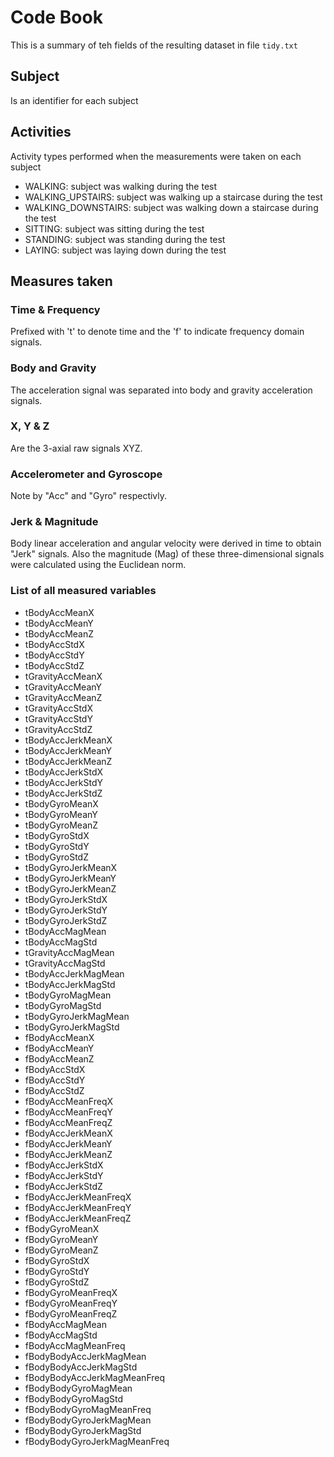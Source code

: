 # Code Book

This is a summary of teh fields of the resulting dataset in file `tidy.txt`

## Subject
Is an identifier for each subject

## Activities

Activity types performed when the measurements were taken on each subject

* WALKING: subject was walking during the test
* WALKING_UPSTAIRS: subject was walking up a staircase during the test
* WALKING_DOWNSTAIRS: subject was walking down a staircase during the test
* SITTING: subject was sitting during the test
* STANDING: subject was standing during the test
* LAYING: subject was laying down during the test
 
## Measures taken
 
### Time & Frequency
Prefixed with 't' to denote time and the 'f' to indicate frequency domain signals.

### Body and Gravity
The acceleration signal was separated into body and gravity acceleration signals.

### X, Y & Z
Are the 3-axial raw signals XYZ.

### Accelerometer and Gyroscope
Note by "Acc" and "Gyro" respectivly.

### Jerk & Magnitude
Body linear acceleration and angular velocity were derived in time to obtain "Jerk" signals.
Also the magnitude (Mag) of these three-dimensional signals were calculated using the Euclidean norm.

### List of all measured variables
* tBodyAccMeanX 
* tBodyAccMeanY 
* tBodyAccMeanZ 
* tBodyAccStdX 
* tBodyAccStdY 
* tBodyAccStdZ 
* tGravityAccMeanX 
* tGravityAccMeanY 
* tGravityAccMeanZ 
* tGravityAccStdX 
* tGravityAccStdY 
* tGravityAccStdZ 
* tBodyAccJerkMeanX 
* tBodyAccJerkMeanY 
* tBodyAccJerkMeanZ 
* tBodyAccJerkStdX 
* tBodyAccJerkStdY 
* tBodyAccJerkStdZ 
* tBodyGyroMeanX 
* tBodyGyroMeanY 
* tBodyGyroMeanZ 
* tBodyGyroStdX 
* tBodyGyroStdY 
* tBodyGyroStdZ 
* tBodyGyroJerkMeanX 
* tBodyGyroJerkMeanY 
* tBodyGyroJerkMeanZ 
* tBodyGyroJerkStdX 
* tBodyGyroJerkStdY 
* tBodyGyroJerkStdZ 
* tBodyAccMagMean 
* tBodyAccMagStd 
* tGravityAccMagMean 
* tGravityAccMagStd 
* tBodyAccJerkMagMean 
* tBodyAccJerkMagStd 
* tBodyGyroMagMean 
* tBodyGyroMagStd 
* tBodyGyroJerkMagMean 
* tBodyGyroJerkMagStd 
* fBodyAccMeanX 
* fBodyAccMeanY 
* fBodyAccMeanZ 
* fBodyAccStdX 
* fBodyAccStdY 
* fBodyAccStdZ 
* fBodyAccMeanFreqX 
* fBodyAccMeanFreqY 
* fBodyAccMeanFreqZ 
* fBodyAccJerkMeanX 
* fBodyAccJerkMeanY 
* fBodyAccJerkMeanZ 
* fBodyAccJerkStdX 
* fBodyAccJerkStdY 
* fBodyAccJerkStdZ 
* fBodyAccJerkMeanFreqX 
* fBodyAccJerkMeanFreqY 
* fBodyAccJerkMeanFreqZ 
* fBodyGyroMeanX 
* fBodyGyroMeanY 
* fBodyGyroMeanZ 
* fBodyGyroStdX 
* fBodyGyroStdY 
* fBodyGyroStdZ 
* fBodyGyroMeanFreqX 
* fBodyGyroMeanFreqY 
* fBodyGyroMeanFreqZ 
* fBodyAccMagMean 
* fBodyAccMagStd 
* fBodyAccMagMeanFreq 
* fBodyBodyAccJerkMagMean 
* fBodyBodyAccJerkMagStd 
* fBodyBodyAccJerkMagMeanFreq 
* fBodyBodyGyroMagMean 
* fBodyBodyGyroMagStd 
* fBodyBodyGyroMagMeanFreq 
* fBodyBodyGyroJerkMagMean 
* fBodyBodyGyroJerkMagStd 
* fBodyBodyGyroJerkMagMeanFreq
